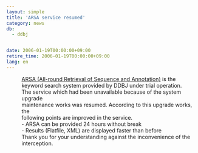 ```yaml
---
layout: simple
title: 'ARSA service resumed'
category: news
db:
  - ddbj


date: 2006-01-19T00:00:00+09:00
retire_time: 2006-01-19T00:00:00+09:00
lang: en
---
```


<dd><a href="http://arsa.ddbj.nig.ac.jp/arsa/ddbjSearchInitial?action=toppage&amp;locale=en">ARSA (All-round Retrieval of Sequence and Annotation)</a> is the keyword search system provided by DDBJ under trial operation.
<dd>The service which had been unavailable because of the system upgrade<br> maintenance works was resumed. According to this upgrade works, the<br> following points are improved in the service.
<dd>- ARSA can be provided 24 hours without break
<dd>- Results (Flatfile, XML) are displayed faster than before
<dd>Thank you for your understanding against the inconvenience of the<br> interception.</dd>
</dd>
</dd>
</dd>
</dd>
